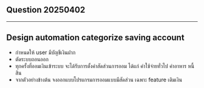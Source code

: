 ## Question 20250402

---

## Design automation categorize saving account

-   กำหนดให้ user มีบัญชีเงินฝาก
-   ตัดระบบถอนออก
-   ทุกครั้งที่ออมเงินเข้าระบบ จะได้รับการตั้งค่าสัดส่วนการออม ได้แก่ ค่าใช้จ่ายทั่วไป ค่าอาหาร หนี้สิน
-   จากตัวอย่างข้างต้น จงออกแบบโปรแกรมการออมแบบมีสัดส่วน เฉพาะ feature เติมเงิน
